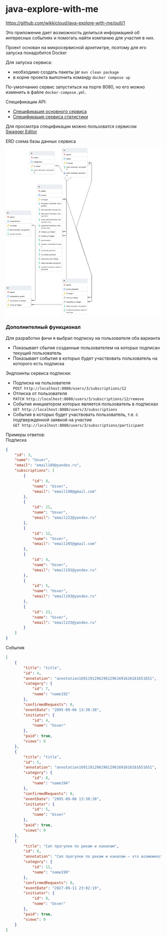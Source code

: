# java-explore-with-me

https://github.com/wikkicloud/java-explore-with-me/pull/1

Это приложение дает возможность делиться информацией об
интересных событиях и помогать найти компанию для участия в них.

Проект основан на микросервисной архетиктре, поэтому для его запуска 
понадобится Docker

Для запуска сервиса:
- необходимо создать пакеты jar `mvn clean package`
- в корне проекта выполнить команду
`docker compose up`

По-умолчанию сервис запуститься на порте 8080, но его можно изменить в файле
`docker-compose.yml`. 

Спецификации API:  
- [Спецификация основного сервиса](ewm-main-service-spec.json)
- [Спецификация сервиса статистики](ewm-stats-service-spec.json)

Для просмотра спецификации можно пользоватся сервисом  
[Swagger Editor](https://editor.swagger.io/)

ERD схема базы данных сервиса 

![ERD схема](ERD-service.png)

### Дополнителный функционал

Для разработки фичи я выбрал подписку на пользователя оба варианта

- Показывает сбытия созданные пользователем на которых подписан текущий пользователь
- Показывает события в которых будет участвовать пользователь на которого есть подписка

Эндпоинты сервиса подписки:
- Подписка на пользователя  
`POST http://localhost:8080/users/3/subscriptions/12`
- Отписка от пользователя  
`PATCH http://localhost:8080/users/3/subscriptions/12/remove`
- События инициатором которых является пользователь в подписках
`GET http://localhost:8080/users/3/subscriptions`
- События в которых будет участвовать пользователь, т.е. с подтвержденной заявкой на участие  
`GET http://localhost:8080/users/3/subscriptions/participant`

Примеры ответов:  
Подписка
```json
{
    "id": 3,
    "name": "Usver",
    "email": "email189@yandex.ru",
    "subscriptions": [
        {
            "id": 8,
            "name": "Usver",
            "email": "email198@gmail.com"
        },
        {
            "id": 21,
            "name": "Usver",
            "email": "email222@yandex.ru"
        },
        {
            "id": 12,
            "name": "Usver",
            "email": "email205@gmail.com"
        },
        {
            "id": 4,
            "name": "Usver",
            "email": "email191@yandex.ru"
        },
        {
            "id": 5,
            "name": "Usver",
            "email": "email193@yandex.ru"
        },
        {
            "id": 23,
            "name": "Usver",
            "email": "email225@yandex.ru"
        }
    ]
}
```

События  
```json
[
    {
        "title": "title",
        "id": 4,
        "annotation": "annotation169119129619612961691616161651651",
        "category": {
            "id": 7,
            "name": "name192"
        },
        "confirmedRequests": 0,
        "eventDate": "2095-09-06 13:30:38",
        "initiator": {
            "id": 4,
            "name": "Usver"
        },
        "paid": true,
        "views": 0
    },
    {
        "title": "title",
        "id": 5,
        "annotation": "annotation169119129619612961691616161651651",
        "category": {
            "id": 8,
            "name": "name194"
        },
        "confirmedRequests": 0,
        "eventDate": "2095-09-06 13:30:38",
        "initiator": {
            "id": 5,
            "name": "Usver"
        },
        "paid": true,
        "views": 0
    },
    {
        "title": "Сап прогулки по рекам и каналам",
        "id": 8,
        "annotation": "Сап прогулки по рекам и каналам – это возможность увидеть Практикбург с другого ракурса",
        "category": {
            "id": 11,
            "name": "name199"
        },
        "confirmedRequests": 0,
        "eventDate": "2027-09-11 23:02:19",
        "initiator": {
            "id": 8,
            "name": "Usver"
        },
        "paid": true,
        "views": 0
    }
]
```